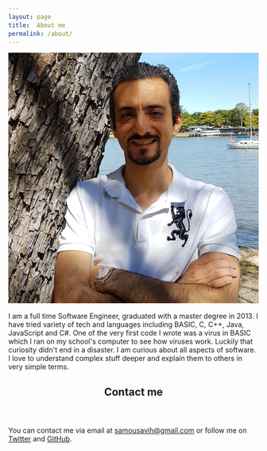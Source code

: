 ```yaml
---
layout: page
title:  About me
permalink: /about/
---
```


<div class="container">
  <div class="profile-image">
    <img src="/images/profile.jpg"  />
  </div>
  <div class="profile-details">
    <div>
      <div class="post-content">
        <p>I am a full time Software Engineer, graduated with a master degree in 2013. I have tried variety of tech and languages including BASIC, C, C++, Java, JavaScript and C#. One of the very first code I wrote was a virus in BASIC which I ran on my school's computer to see how viruses work. Luckily that curiosity didn't end in a disaster.
    I am curious about all aspects of software. I love to understand complex stuff deeper and explain them to others in very simple terms.</p>
      </div>
    </div>
    <div>
      <header class="post-header">
        <h2 class="post-title">Contact me</h2>
      </header>  
      <div class="post-content">
        <p>You can contact me via email at <a href="mailto:samousavih@gmail.com">samousavih@gmail.com</a> or follow me on <a href="https://twitter.com/amin_mousavih">Twitter</a> and <a href="https://github.com/samousavih">GitHub</a>.</p>
      </div>
    </div>
</div>